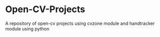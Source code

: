 # Open-CV-Projects
A repository of open-cv projects using cvzone module and handtracker module using python
